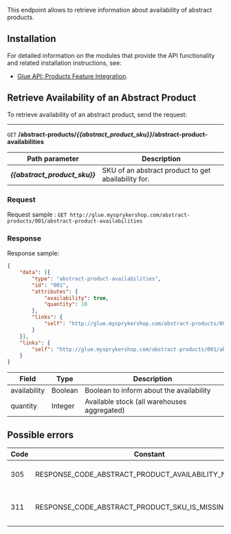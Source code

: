 This endpoint allows to retrieve information about availability of abstract products. 


## Installation

For detailed information on the modules that provide the API functionality and related installation instructions, see:
* [Glue API: Products Feature Integration](https://documentation.spryker.com/docs/glue-api-products-feature-integration).


## Retrieve Availability of an Abstract Product
To retrieve availability of an abstract product, send the request:

---
`GET` **/abstract-products/*{{abstract_product_sku}}*/abstract-product-availabilities**


| Path parameter | Description |
| --- | --- |
| ***{{abstract_product_sku}}*** | SKU of an abstract product to get abailability for. |

### Request

Request sample : `GET http://glue.mysprykershop.com/abstract-products/001/abstract-product-availabilities`

### Response

Response sample:

```json
{
    "data": [{
        "type": "abstract-product-availabilities",
        "id": "001",
        "attributes": {
            "availability": true,
            "quantity": 10
        },
        "links": {
            "self": "http://glue.mysprykershop.com/abstract-products/001/abstract-product-availabilities"
        }
    }],
    "links": {
        "self": "http://glue.mysprykershop.com/abstract-products/001/abstract-product-availabilities"
    }
}
```


| Field | Type | Description |
| --- | --- | --- |
| availability | Boolean | Boolean to inform about the availability |
| quantity | Integer | Available stock (all warehouses aggregated) |


## Possible errors

| Code | Constant | Meaning |
| --- | --- | --- |
| 305 | RESPONSE_CODE_ABSTRACT_PRODUCT_AVAILABILITY_NOT_FOUND | Availability is not found. |
| 311 | RESPONSE_CODE_ABSTRACT_PRODUCT_SKU_IS_MISSING | Abstract product SKU is not specified. |
